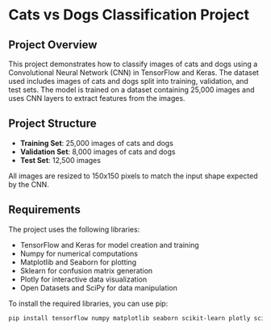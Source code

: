 # Cats vs Dogs Classification Project

## Project Overview
This project demonstrates how to classify images of cats and dogs using a Convolutional Neural Network (CNN) in TensorFlow and Keras. The dataset used includes images of cats and dogs split into training, validation, and test sets. The model is trained on a dataset containing 25,000 images and uses CNN layers to extract features from the images.

## Project Structure

- **Training Set**: 25,000 images of cats and dogs
- **Validation Set**: 8,000 images of cats and dogs
- **Test Set**: 12,500 images

All images are resized to 150x150 pixels to match the input shape expected by the CNN.

## Requirements

The project uses the following libraries:

- TensorFlow and Keras for model creation and training
- Numpy for numerical computations
- Matplotlib and Seaborn for plotting
- Sklearn for confusion matrix generation
- Plotly for interactive data visualization
- Open Datasets and SciPy for data manipulation

To install the required libraries, you can use pip:

```bash
pip install tensorflow numpy matplotlib seaborn scikit-learn plotly scipy


